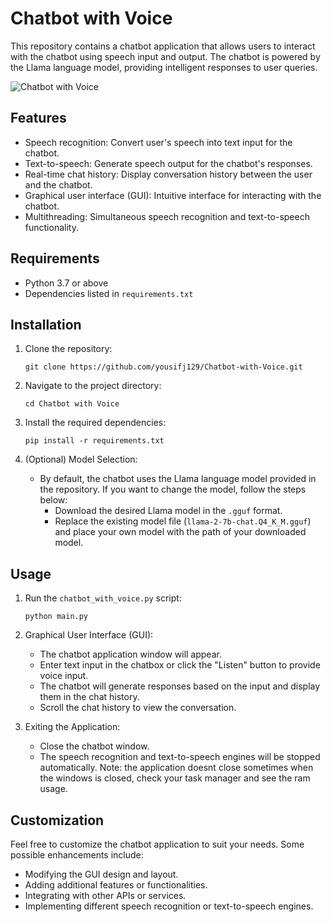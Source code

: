 # Chatbot with Voice

This repository contains a chatbot application that allows users to interact with the chatbot using speech input and output. The chatbot is powered by the Llama language model, providing intelligent responses to user queries.

![Chatbot with Voice](chatbot_with_voice.png)

## Features

- Speech recognition: Convert user's speech into text input for the chatbot.
- Text-to-speech: Generate speech output for the chatbot's responses.
- Real-time chat history: Display conversation history between the user and the chatbot.
- Graphical user interface (GUI): Intuitive interface for interacting with the chatbot.
- Multithreading: Simultaneous speech recognition and text-to-speech functionality.

## Requirements

- Python 3.7 or above
- Dependencies listed in `requirements.txt`

## Installation

1. Clone the repository:

   ```shell
   git clone https://github.com/yousifj129/Chatbot-with-Voice.git
   ```

2. Navigate to the project directory:

   ```shell
   cd Chatbot with Voice
   ```

3. Install the required dependencies:

   ```shell
   pip install -r requirements.txt
   ```

4. (Optional) Model Selection:

   - By default, the chatbot uses the Llama language model provided in the repository. If you want to change the model, follow the steps below:
     - Download the desired Llama model in the `.gguf` format.
     - Replace the existing model file (`llama-2-7b-chat.Q4_K_M.gguf`) and place your own model with the path of your downloaded model.

## Usage

1. Run the `chatbot_with_voice.py` script:

   ```shell
   python main.py
   ```

2. Graphical User Interface (GUI):

   - The chatbot application window will appear.
   - Enter text input in the chatbox or click the "Listen" button to provide voice input.
   - The chatbot will generate responses based on the input and display them in the chat history.
   - Scroll the chat history to view the conversation.

3. Exiting the Application:
   - Close the chatbot window.
   - The speech recognition and text-to-speech engines will be stopped automatically.
     Note: the application doesnt close sometimes when the windows is closed, check your task manager and see the ram usage.

## Customization

Feel free to customize the chatbot application to suit your needs. Some possible enhancements include:

- Modifying the GUI design and layout.
- Adding additional features or functionalities.
- Integrating with other APIs or services.
- Implementing different speech recognition or text-to-speech engines.

